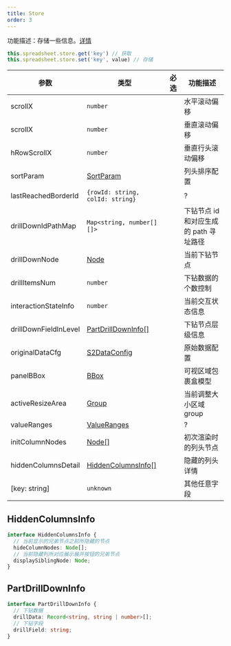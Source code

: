```yaml
---
title: Store
order: 3
---
```


功能描述：存储一些信息。[详情](https://github.com/antvis/S2/blob/master/packages/s2-core/src/common/store/index.ts)

```ts
this.spreadsheet.store.get('key') // 获取
this.spreadsheet.store.set('key', value) // 存储
```

| 参数 | 类型 | 必选 | 功能描述 |
| --- | --- | --- | --- |
| scrollX | `number` |  | 水平滚动偏移 |
| scrollX | `number` |   | 垂直滚动偏移 |
| hRowScrollX | `number` |   | 垂直行头滚动偏移 |
| sortParam | [SortParam](#SortParam) |   | 列头排序配置 |
| lastReachedBorderId | `{rowId: string, colId: string}` |   | ? |
| drillDownIdPathMap | `Map<string, number[][]>` |   | 下钻节点 id 和对应生成的 path 寻址路径 |
| drillDownNode | [Node](/zh/docs/api/base-class/node) |   | 当前下钻节点 |
| drillItemsNum | `number` |   | 下钻数据的个数控制 |
| interactionStateInfo | `number` |   | 当前交互状态信息 |
| drillDownFieldInLevel | [PartDrillDownInfo[]](#partdrilldowninfo) |  | 下钻节点层级信息 |
| originalDataCfg | [S2DataConfig](/zh/docs/api/general/S2DataConfig)|   | 原始数据配置 |
| panelBBox | [BBox](#BBox) |   | 可视区域包裹盒模型 |
| activeResizeArea | [Group](https://g.antv.vision/zh/docs/api/group) |  | 当前调整大小区域 group |
| valueRanges | [ValueRanges](#ValueRanges) |  | ? |
| initColumnNodes | [Node[]](/zh/docs/api/base-class/node)|   | 初次渲染时的列头节点 |
| hiddenColumnsDetail | [HiddenColumnsInfo[]](#hiddencolumnsinfo) |   | 隐藏的列头详情 |
| [key: string] | `unknown` |   | 其他任意字段 |

## HiddenColumnsInfo

```ts
interface HiddenColumnsInfo {
  // 当前显示的兄弟节点之前所隐藏的节点
  hideColumnNodes: Node[];
  // 当前隐藏列所对应展示展开按钮的兄弟节点
  displaySiblingNode: Node;
}
```

## PartDrillDownInfo

```ts
interface PartDrillDownInfo {
  // 下钻数据
  drillData: Record<string, string | number>[];
  // 下钻字段
  drillField: string;
}
```
